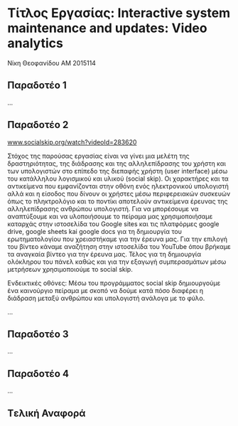 
# Τίτλος Εργασίας: Interactive system maintenance and updates: Video analytics
 Νίκη Θεοφανίδου
 ΑΜ 2015114

## Παραδοτέο 1
 
 ...
 
## Παραδοτέο 2
 www.socialskip.org/watch?videoId=283620 


Στόχος της παρούσας εργασίας είναι να γίνει μια μελέτη της δραστηριότητας, της διάδρασης και της αλληλεπίδρασης του χρήστη και των υπολογιστών στο επίπεδο της διεπαφής χρήστη (user interface) μέσω του κατάλληλου λογισμικού και υλικού (social skip).
Οι χαρακτήρες και τα αντικείμενα που εμφανίζονται στην οθόνη ενός ηλεκτρονικού υπολογιστή αλλά και η είσοδος που δίνουν οι χρήστες μέσω περιφερειακών συσκευών όπως το πληκτρολόγιο και το ποντίκι αποτελούν αντικείμενα έρευνας της αλληλεπίδρασης ανθρώπου υπολογιστή.
Για να μπορέσουμε να αναπτύξουμε και να υλοποιήσουμε το πείραμα μας χρησιμοποιήσαμε καταρχάς στην ιστοσελίδα του Google sites και τις πλατφόρμες google drive, google sheets kai google docs για τη δημιουργία του ερωτηματολογίου που χρειαστήκαμε για την έρευνα μας.
Για την επιλογή του βίντεο κάναμε αναζήτηση στην ιστοσελίδα του YouTube όπου βρήκαμε τα αναγκαία βίντεο για την έρευνα μας.
Τέλος για τη δημιουργία ολόκληρου του πάνελ  καθώς και για την εξαγωγή συμπερασμάτων μέσω μετρήσεων χρησιμοποιούμε το social skip.


Ενδεικτικές οθόνες:
Μέσω του προγράμματος social skip δημιουργούμε ένα καινούργιο πείραμα με σκοπό να δούμε κατά πόσο διαφέρει η διάδραση μεταξύ ανθρώπου και υπολογιστή ανάλογα με το φύλο.

 …
 
## Παραδοτέο 3
 
 ...
 
## Παραδοτέο 4
 
 ...
 
## Tελική Αναφορά
